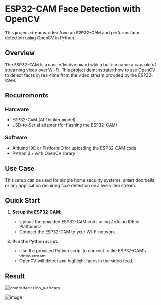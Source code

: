 # ESP32-CAM Face Detection with OpenCV

This project streams video from an ESP32-CAM and performs face detection using OpenCV in Python.

## Overview

The ESP32-CAM is a cost-effective board with a built-in camera capable of streaming video over Wi-Fi. This project demonstrates how to use OpenCV to detect faces in real-time from the video stream provided by the ESP32-CAM.

## Requirements

### Hardware
- ESP32-CAM (AI Thinker model)
- USB-to-Serial adapter (for flashing the ESP32-CAM)

### Software
- Arduino IDE or PlatformIO for uploading the ESP32-CAM code
- Python 3.x with OpenCV library

## Use Case

This setup can be used for simple home security systems, smart doorbells, or any application requiring face detection on a live video stream.

## Quick Start

1. **Set up the ESP32-CAM**:
   - Upload the provided ESP32-CAM code using Arduino IDE or PlatformIO.
   - Connect the ESP32-CAM to your Wi-Fi network.

2. **Run the Python script**:
   - Use the provided Python script to connect to the ESP32-CAM's video stream.
   - OpenCV will detect and highlight faces in the video feed.

## Result

![computervision_webcam](https://github.com/user-attachments/assets/728f086b-8f61-4e34-9a72-20197c0c2a7e)

![image](https://github.com/user-attachments/assets/028c81d3-5de6-4837-9256-e46b780e5eed)
